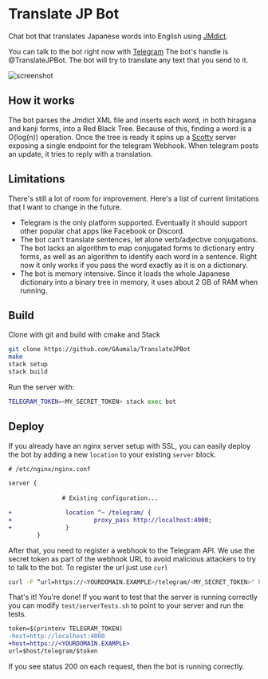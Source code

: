 # Translate JP Bot

Chat bot that translates Japanese words into English using [JMdict](http://edrdg.org/jmdict/j_jmdict.html).

You can talk to the bot right now with [Telegram](https://telegram.org/) The bot's handle is @TranslateJPBot. The bot will try to translate any text that you send to it.

![screenshot](https://user-images.githubusercontent.com/5729175/31618760-70f4b0c8-b258-11e7-86d3-25b3623d1024.jpeg)

## How it works

The bot parses the Jmdict XML file and inserts each word, in both hiragana and kanji forms, into a Red Black Tree. Because of this, finding a word is a O(log(n)) operation. Once the tree is ready it spins up a [Scotty](https://github.com/scotty-web/scotty) server exposing a single endpoint for the telegram Webhook. When telegram posts an update, it tries to reply with a translation.

## Limitations

There's still a lot of room for improvement. Here's a list of current limitations that I want to change in the future.

- Telegram is the only platform supported. Eventually it should support other popular chat apps like Facebook or Discord.
- The bot can't translate sentences, let alone verb/adjective conjugations. The bot lacks an algorithm to map conjugated forms to dictionary entry forms, as well as an algorithm to identify each word in a sentence. Right now it only works if you pass the word exactly as it is on a dictionary.
- The bot is memory intensive. Since it loads the whole Japanese dictionary into a binary tree in memory, it uses about 2 GB of RAM when running.


## Build

Clone with git and build with cmake and Stack
``` bash
git clone https://github.com/GAumala/TranslateJPBot
make
stack setup
stack build
```

Run the server with:

``` bash
TELEGRAM_TOKEN=<MY_SECRET_TOKEN> stack exec bot
```

## Deploy

If you already have an nginx server setup with SSL, you can easily deploy the bot by adding a new `location` to your existing `server` block. 

``` diff
# /etc/nginx/nginx.conf

server {
 
               # Existing configuration...

+               location ^~ /telegram/ {
+                       proxy_pass http://localhost:4000;
+               }
        }
```

After that, you need to register a webhook to the Telegram API. We use the secret token as part of the webhook URL to avoid malicious attackers to try to talk to the bot. To register the url just use `curl`

``` bash
curl -F “url=https://<YOURDOMAIN.EXAMPLE>/telegram/<MY_SECRET_TOKEN>" https://api.telegram.org/bot<MY_SECRET_TOKEN>/setWebhook
```

That's it! You're done! If you want to test that the server is running correctly you can modify `test/serverTests.sh` to point to your server and run the tests.

``` diff
token=$(printenv TELEGRAM_TOKEN)
-host=http://localhost:4000
+host=https://<YOURDOMAIN.EXAMPLE>
url=$host/telegram/$token
```

If you see status 200 on each request, then the bot is running correctly.



